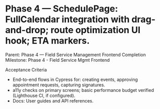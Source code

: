 # Phase 4 — SchedulePage: FullCalendar integration with drag-and-drop; route optimization UI hook; ETA markers.

Parent: Phase 4 — Field Service Management Frontend Completion
Milestone: Phase 4 - Field Service Mgmt Frontend

Acceptance Criteria
- End-to-end flows in Cypress for: creating events, approving appointment requests, capturing signatures.
- a11y checks on primary screens; basic performance budget verified (Lighthouse CI, if configured).
- Docs: User guides and API references.
